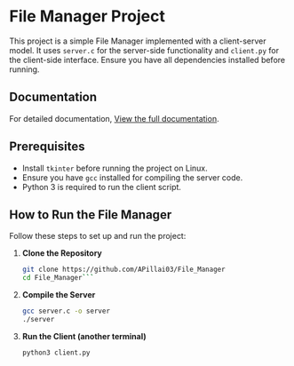 # File Manager Project

This project is a simple File Manager implemented with a client-server model. It uses `server.c` for the server-side functionality and `client.py` for the client-side interface. Ensure you have all dependencies installed before running.

## Documentation

For detailed documentation, [View the full documentation](https://apillai03.github.io/Certificates/OS.pdf).

## Prerequisites

- Install `tkinter` before running the project on Linux.
- Ensure you have `gcc` installed for compiling the server code.
- Python 3 is required to run the client script.

## How to Run the File Manager

Follow these steps to set up and run the project:

1. **Clone the Repository**
   ```bash
   git clone https://github.com/APillai03/File_Manager
   cd File_Manager```

2. **Compile the Server**
    ```bash
   gcc server.c -o server
   ./server
   ```
3. **Run the Client (another terminal)**
    ```bash
    python3 client.py
   ```
